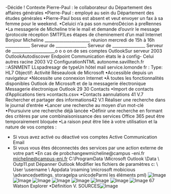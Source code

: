 -Décide !
Contexte
Pierre-Paul : le collaborateur du Département des affaires générales
•Pierre-Paul : employé au sein du Département des études générales
•Pierre-Paul boss est absent et veut envoyer un fax à sa femme pour le weekend.
•Celuici n’a pas son numéroDécion à preRennes
•La messagerie de Micheline trie le mail et demande d’ouvrir le message (protocole 
réception SMTP)Les étapes de cheminement d’un mail
Internet
Bonjour Micheline ______________________
réunion mercredi
de 15h à 16h ____________
Serveur de _______________
Serveur de ________________
Serveur de _____________________o
o
o
on de ses comptes OutlookSur serveur 2003
OutlookAutodiscover
Endpoint Communication états le à
config-
Celui autres racine 2003 V2
ConfigurationNTML autonome.savilltech.fr ::ASNMENT LLspadresagr de typeUn hôtel mail service.lomonde
fr :
Type: HL7
Objectif: Activité Réseaulook de Microsoft
•Accessible depuis un navigateur
•Nécessite une connexion Internet
•À toutes les fonctionnalités disponibles
Outlook de Microsoft et de la messagerie
électronique
Messagerie électronique
Outlook
29
30
Contacts
•Import de contacts d’Applications tiers
»contacts.csv«
•Contacts aannulations
41
V.7 Rechercher et partager des informations42
V.1 Réaliser une recherche dans le journal d’entrée
•Lancer une recherche au moyen d’un mot-clé
•Poursuivre une recherche déjà lancée
•Définir une recherche en formant des critères par une 
combinaisonissance des services Office 365 peut être temporairement bloquée
•La raison peut être liée à votre utilisation et la nature de vos
comptes :
- Si vous avez activé ou déactivé vos comptes Active
Communication Email
- Si vous vous êtes déconnectés des services par une action
externe de votre part
•En cas de probchangewmicheline@campus -eni.fr
micheline@campus-eni.fr
C:\ProgramData \Microsoft 	Outlook 	\Data \ Outp11.pst
Dépanner Outlook
Modifier les fichiers de paramètres
c: \ User \username \ Appdata \roaming \microsoft
mobicious \advancedsettings. storagelpa unicodeParmi les éléments pml)
![Image](image14.png)
![Image](image15.png)
![Image](image16.png)
![Image](image17.png)
![Image](image18.png)
![Image](image19.png)
![Image](image20.png)
![Image](image21.png)
67
Watson Explorer
•Définition
V. SOURCES![Image](image33.png)